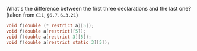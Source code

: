 What's the difference between the first three declarations and the last one? (taken from `C11`, `§6.7.6.3.21`)

```c
void f(double (* restrict a)[5]);
void f(double a[restrict][5]);
void f(double a[restrict 3][5]);
void f(double a[restrict static 3][5]);
```

